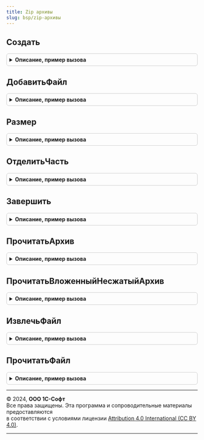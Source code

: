 ```yaml
---
title: Zip архивы
slug: bsp/zip-архивы
---
```



## Создать
<details style="margin: 1em 0; padding: 0.5em; border: 1px solid #ccc; border-radius: 6px;">

<summary style="font-weight: bold; cursor: pointer;">Описание, пример вызова</summary>

```bsl

// Параметры:
// 	ИмяФайла - Строка
//
// Возвращаемое значение:
// 	Структура - Описание:
// * ИмяФайла - Строка
// * Размер - Число
// * РазмерКаталога - Число
// * Файлы - Массив Из см. ПрочитатьЗаписьКаталога
// * Поток - ФайловыйПоток
//
Функция Создать(ИмяФайла) Экспорт
```

Пример вызова
```bsl
Результат = ZipАрхивы.Создать(ИмяФайла) 
```
</details>

## ДобавитьФайл
<details style="margin: 1em 0; padding: 0.5em; border: 1px solid #ccc; border-radius: 6px;">

<summary style="font-weight: bold; cursor: pointer;">Описание, пример вызова</summary>

```bsl

// Параметры:
// 	Архив - см. Создать
// 	ИмяФайла - Строка
//
Процедура ДобавитьФайл(Архив, ИмяФайла) Экспорт
```

Пример вызова
```bsl
ZipАрхивы.ДобавитьФайл(Архив, ИмяФайла) 
```
</details>

## Размер
<details style="margin: 1em 0; padding: 0.5em; border: 1px solid #ccc; border-radius: 6px;">

<summary style="font-weight: bold; cursor: pointer;">Описание, пример вызова</summary>

```bsl

// Параметры:
//  Архив - см. Создать
//
// Возвращаемое значение:
//  Число
Функция Размер(Архив) Экспорт
```

Пример вызова
```bsl
Результат = ZipАрхивы.Размер(Архив) 
```
</details>

## ОтделитьЧасть
<details style="margin: 1em 0; padding: 0.5em; border: 1px solid #ccc; border-radius: 6px;">

<summary style="font-weight: bold; cursor: pointer;">Описание, пример вызова</summary>

```bsl

// Параметры:
// 	Архив - см. Создать
// 	ИмяФайла - Строка
//
Процедура ОтделитьЧасть(Архив, ИмяФайла) Экспорт
```

Пример вызова
```bsl
ZipАрхивы.ОтделитьЧасть(Архив, ИмяФайла) 
```
</details>

## Завершить
<details style="margin: 1em 0; padding: 0.5em; border: 1px solid #ccc; border-radius: 6px;">

<summary style="font-weight: bold; cursor: pointer;">Описание, пример вызова</summary>

```bsl

// Параметры:
// 	Архив - см. Создать
//
Процедура Завершить(Архив) Экспорт
```

Пример вызова
```bsl
ZipАрхивы.Завершить(Архив) 
```
</details>

## ПрочитатьАрхив
<details style="margin: 1em 0; padding: 0.5em; border: 1px solid #ccc; border-radius: 6px;">

<summary style="font-weight: bold; cursor: pointer;">Описание, пример вызова</summary>

```bsl

// Прочитать архив.
//
// Параметры:
//  Источник - ФайловыйПоток, ПотокВПамяти, УникальныйИдентификатор -
//  	источник архива, если УникальныйИдентификатор - то это файл в томе.
//
// Возвращаемое значение:
//	Структура:
//	 * КаталогФайлов - Соответствие из КлючИЗначение:
//		** Ключ - строка - имя файла.
//		** Значение - см. ПрочитатьЗаписьКаталога
//   * Источник - ФайловыйПоток, ПотокВПамяти, УникальныйИдентификатор -
//   * КонецКаталога - см. КонецКаталога
//   * Смещение - Число
//   * Размер - Число
//			  - Неопределено
Функция ПрочитатьАрхив(Источник) Экспорт
```

Пример вызова
```bsl
Результат = ZipАрхивы.ПрочитатьАрхив(Источник) 
```
</details>

## ПрочитатьВложенныйНесжатыйАрхив
<details style="margin: 1em 0; padding: 0.5em; border: 1px solid #ccc; border-radius: 6px;">

<summary style="font-weight: bold; cursor: pointer;">Описание, пример вызова</summary>

```bsl

// Параметры:
// 	ДанныеАрхива - см. ZipАрхивы.ПрочитатьАрхив
// 	ИмяФайла - Строка - имя файла в архиве
//
// Возвращаемое значение:
//  см. ПрочитатьАрхив
Функция ПрочитатьВложенныйНесжатыйАрхив(ДанныеАрхива, ИмяФайла) Экспорт
```

Пример вызова
```bsl
Результат = ZipАрхивы.ПрочитатьВложенныйНесжатыйАрхив(ДанныеАрхива, ИмяФайла) 
```
</details>

## ИзвлечьФайл
<details style="margin: 1em 0; padding: 0.5em; border: 1px solid #ccc; border-radius: 6px;">

<summary style="font-weight: bold; cursor: pointer;">Описание, пример вызова</summary>

```bsl

// Параметры:
//  ДанныеАрхива - см. ZipАрхивы.ПрочитатьАрхив
//  ИмяФайла - Строка
//  Каталог - Строка
//
// Возвращаемое значение:
//  Булево
Функция ИзвлечьФайл(ДанныеАрхива, ИмяФайла, Каталог) Экспорт
```

Пример вызова
```bsl
Результат = ZipАрхивы.ИзвлечьФайл(ДанныеАрхива, ИмяФайла, Каталог) 
```
</details>

## ПрочитатьФайл
<details style="margin: 1em 0; padding: 0.5em; border: 1px solid #ccc; border-radius: 6px;">

<summary style="font-weight: bold; cursor: pointer;">Описание, пример вызова</summary>

```bsl

// Прочитать файл
//
// Параметры:
// 	ДанныеАрхива - см. ZipАрхивы.ПрочитатьАрхив
//  ИмяФайла - Строка
//
// Возвращаемое значение:
//   ДвоичныеДанные, Неопределено - Прочитать файл
Функция ПрочитатьФайл(ДанныеАрхива, ИмяФайла) Экспорт
```

Пример вызова
```bsl
Результат = ZipАрхивы.ПрочитатьФайл(ДанныеАрхива, ИмяФайла) 
```
</details>

---

© 2024, **ООО 1С-Софт**  
Все права защищены. Эта программа и сопроводительные материалы предоставляются  
в соответствии с условиями лицензии [Attribution 4.0 International (CC BY 4.0)](https://creativecommons.org/licenses/by/4.0/legalcode).

---

